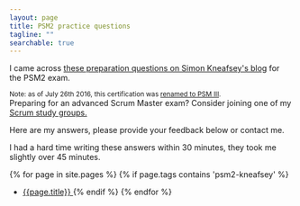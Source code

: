 ```yaml
---
layout: page
title: PSM2 practice questions
tagline: ""
searchable: true 
---
```


I came across 
[these preparation questions on Simon Kneafsey's blog] 
for the PSM2 exam.

<small>
Note: as of July 26th 2016, this certification was <a href="https://blog.scrum.org/introducing-new-psm-assessment-family/">renamed to PSM III</a>.
</small>

<div class="alert alert-success">
  Preparing for an advanced Scrum Master exam? 
  Consider joining one of my 
  <a href="{{ site-url }}/pages/ScrumStudyGroup">Scrum study groups.</a>
</div>

Here are my answers, please provide your feedback below or contact me.

I had a hard time writing these answers within 30 minutes,
they took me slightly over 45 minutes.

{% for page in site.pages %}
  {% if page.tags contains 'psm2-kneafsey' %}
 * [ {{page.title}} ]( {{BASE_PATH}}{{page.url}} )
  {% endif %}
{% endfor %}


 [these preparation questions on Simon Kneafsey's blog]: http://www.thescrummaster.co.uk/assessments/professional-scrum-master-ii-psm-ii-practice-assessment/
